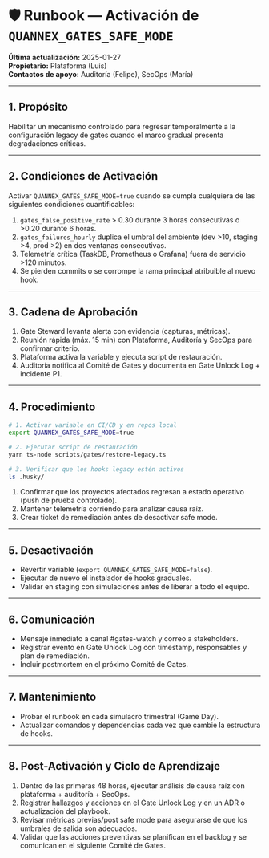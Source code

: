 # 🛡️ Runbook — Activación de `QUANNEX_GATES_SAFE_MODE`

**Última actualización:** 2025-01-27  
**Propietario:** Plataforma (Luis)  
**Contactos de apoyo:** Auditoría (Felipe), SecOps (María)

---

## 1. Propósito
Habilitar un mecanismo controlado para regresar temporalmente a la configuración legacy de gates cuando el marco gradual presenta degradaciones críticas.

---

## 2. Condiciones de Activación
Activar `QUANNEX_GATES_SAFE_MODE=true` cuando se cumpla cualquiera de las siguientes condiciones cuantificables:

1. `gates_false_positive_rate` > 0.30 durante 3 horas consecutivas o >0.20 durante 6 horas.
2. `gates_failures_hourly` duplica el umbral del ambiente (dev >10, staging >4, prod >2) en dos ventanas consecutivas.
3. Telemetría crítica (TaskDB, Prometheus o Grafana) fuera de servicio >120 minutos.
4. Se pierden commits o se corrompe la rama principal atribuible al nuevo hook.

---

## 3. Cadena de Aprobación
1. Gate Steward levanta alerta con evidencia (capturas, métricas).
2. Reunión rápida (máx. 15 min) con Plataforma, Auditoría y SecOps para confirmar criterio.
3. Plataforma activa la variable y ejecuta script de restauración.
4. Auditoría notifica al Comité de Gates y documenta en Gate Unlock Log + incidente P1.

---

## 4. Procedimiento
```bash
# 1. Activar variable en CI/CD y en repos local
export QUANNEX_GATES_SAFE_MODE=true

# 2. Ejecutar script de restauración
yarn ts-node scripts/gates/restore-legacy.ts

# 3. Verificar que los hooks legacy estén activos
ls .husky/
```

1. Confirmar que los proyectos afectados regresan a estado operativo (push de prueba controlado).
2. Mantener telemetría corriendo para analizar causa raíz.
3. Crear ticket de remediación antes de desactivar safe mode.

---

## 5. Desactivación
- Revertir variable (`export QUANNEX_GATES_SAFE_MODE=false`).
- Ejecutar de nuevo el instalador de hooks graduales.
- Validar en staging con simulaciones antes de liberar a todo el equipo.

---

## 6. Comunicación
- Mensaje inmediato a canal #gates-watch y correo a stakeholders.
- Registrar evento en Gate Unlock Log con timestamp, responsables y plan de remediación.
- Incluir postmortem en el próximo Comité de Gates.

---

## 7. Mantenimiento
- Probar el runbook en cada simulacro trimestral (Game Day).
- Actualizar comandos y dependencias cada vez que cambie la estructura de hooks.

---

## 8. Post-Activación y Ciclo de Aprendizaje
1. Dentro de las primeras 48 horas, ejecutar análisis de causa raíz con plataforma + auditoría + SecOps.
2. Registrar hallazgos y acciones en el Gate Unlock Log y en un ADR o actualización del playbook.
3. Revisar métricas previas/post safe mode para asegurarse de que los umbrales de salida son adecuados.
4. Validar que las acciones preventivas se planifican en el backlog y se comunican en el siguiente Comité de Gates.

